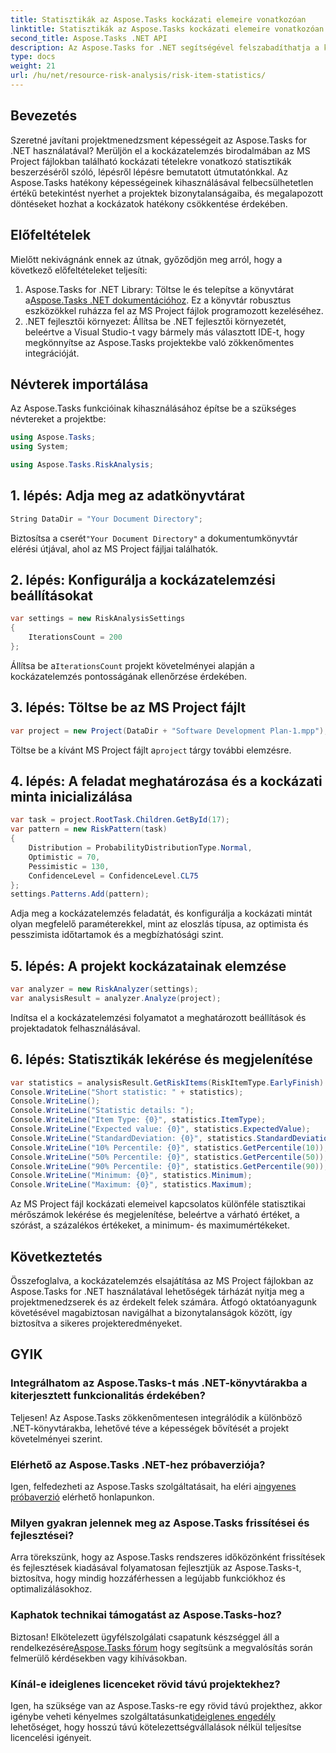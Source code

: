```yaml
---
title: Statisztikák az Aspose.Tasks kockázati elemeire vonatkozóan
linktitle: Statisztikák az Aspose.Tasks kockázati elemeire vonatkozóan
second_title: Aspose.Tasks .NET API
description: Az Aspose.Tasks for .NET segítségével felszabadíthatja a kockázatelemzés erejét az MS Project fájlokban. Szerezzen betekintést, mérsékelje a bizonytalanságot, és könnyítse meg a projekt sikerét.
type: docs
weight: 21
url: /hu/net/resource-risk-analysis/risk-item-statistics/
---
```

## Bevezetés
Szeretné javítani projektmenedzsment képességeit az Aspose.Tasks for .NET használatával? Merüljön el a kockázatelemzés birodalmában az MS Project fájlokban található kockázati tételekre vonatkozó statisztikák beszerzéséről szóló, lépésről lépésre bemutatott útmutatónkkal. Az Aspose.Tasks hatékony képességeinek kihasználásával felbecsülhetetlen értékű betekintést nyerhet a projektek bizonytalanságaiba, és megalapozott döntéseket hozhat a kockázatok hatékony csökkentése érdekében.
## Előfeltételek
Mielőtt nekivágnánk ennek az útnak, győződjön meg arról, hogy a következő előfeltételeket teljesíti:
1.  Aspose.Tasks for .NET Library: Töltse le és telepítse a könyvtárat a[Aspose.Tasks .NET dokumentációhoz](https://reference.aspose.com/tasks/net/). Ez a könyvtár robusztus eszközökkel ruházza fel az MS Project fájlok programozott kezeléséhez.
2. .NET fejlesztői környezet: Állítsa be .NET fejlesztői környezetét, beleértve a Visual Studio-t vagy bármely más választott IDE-t, hogy megkönnyítse az Aspose.Tasks projektekbe való zökkenőmentes integrációját.

## Névterek importálása
Az Aspose.Tasks funkcióinak kihasználásához építse be a szükséges névtereket a projektbe:
```csharp
using Aspose.Tasks;
using System;

using Aspose.Tasks.RiskAnalysis;
```

## 1. lépés: Adja meg az adatkönyvtárat
```csharp
String DataDir = "Your Document Directory";
```
 Biztosítsa a cserét`"Your Document Directory"` a dokumentumkönyvtár elérési útjával, ahol az MS Project fájljai találhatók.
## 2. lépés: Konfigurálja a kockázatelemzési beállításokat
```csharp
var settings = new RiskAnalysisSettings
{
    IterationsCount = 200
};
```
 Állítsa be a`IterationsCount` projekt követelményei alapján a kockázatelemzés pontosságának ellenőrzése érdekében.
## 3. lépés: Töltse be az MS Project fájlt
```csharp
var project = new Project(DataDir + "Software Development Plan-1.mpp");
```
 Töltse be a kívánt MS Project fájlt a`project` tárgy további elemzésre.
## 4. lépés: A feladat meghatározása és a kockázati minta inicializálása
```csharp
var task = project.RootTask.Children.GetById(17);
var pattern = new RiskPattern(task)
{
    Distribution = ProbabilityDistributionType.Normal,
    Optimistic = 70,
    Pessimistic = 130,
    ConfidenceLevel = ConfidenceLevel.CL75
};
settings.Patterns.Add(pattern);
```
Adja meg a kockázatelemzés feladatát, és konfigurálja a kockázati mintát olyan megfelelő paraméterekkel, mint az eloszlás típusa, az optimista és pesszimista időtartamok és a megbízhatósági szint.
## 5. lépés: A projekt kockázatainak elemzése
```csharp
var analyzer = new RiskAnalyzer(settings);
var analysisResult = analyzer.Analyze(project);
```
Indítsa el a kockázatelemzési folyamatot a meghatározott beállítások és projektadatok felhasználásával.
## 6. lépés: Statisztikák lekérése és megjelenítése
```csharp
var statistics = analysisResult.GetRiskItems(RiskItemType.EarlyFinish).Get(project.RootTask);
Console.WriteLine("Short statistic: " + statistics);
Console.WriteLine();
Console.WriteLine("Statistic details: ");
Console.WriteLine("Item Type: {0}", statistics.ItemType);
Console.WriteLine("Expected value: {0}", statistics.ExpectedValue);
Console.WriteLine("StandardDeviation: {0}", statistics.StandardDeviation);
Console.WriteLine("10% Percentile: {0}", statistics.GetPercentile(10));
Console.WriteLine("50% Percentile: {0}", statistics.GetPercentile(50));
Console.WriteLine("90% Percentile: {0}", statistics.GetPercentile(90));
Console.WriteLine("Minimum: {0}", statistics.Minimum);
Console.WriteLine("Maximum: {0}", statistics.Maximum);
```
Az MS Project fájl kockázati elemeivel kapcsolatos különféle statisztikai mérőszámok lekérése és megjelenítése, beleértve a várható értéket, a szórást, a százalékos értékeket, a minimum- és maximumértékeket.

## Következtetés
Összefoglalva, a kockázatelemzés elsajátítása az MS Project fájlokban az Aspose.Tasks for .NET használatával lehetőségek tárházát nyitja meg a projektmenedzserek és az érdekelt felek számára. Átfogó oktatóanyagunk követésével magabiztosan navigálhat a bizonytalanságok között, így biztosítva a sikeres projekteredményeket.
## GYIK
### Integrálhatom az Aspose.Tasks-t más .NET-könyvtárakba a kiterjesztett funkcionalitás érdekében?
Teljesen! Az Aspose.Tasks zökkenőmentesen integrálódik a különböző .NET-könyvtárakba, lehetővé téve a képességek bővítését a projekt követelményei szerint.
### Elérhető az Aspose.Tasks .NET-hez próbaverziója?
 Igen, felfedezheti az Aspose.Tasks szolgáltatásait, ha eléri a[ingyenes próbaverzió](https://releases.aspose.com/) elérhető honlapunkon.
### Milyen gyakran jelennek meg az Aspose.Tasks frissítései és fejlesztései?
Arra törekszünk, hogy az Aspose.Tasks rendszeres időközönként frissítések és fejlesztések kiadásával folyamatosan fejlesztjük az Aspose.Tasks-t, biztosítva, hogy mindig hozzáférhessen a legújabb funkciókhoz és optimalizálásokhoz.
### Kaphatok technikai támogatást az Aspose.Tasks-hoz?
Biztosan! Elkötelezett ügyfélszolgálati csapatunk készséggel áll a rendelkezésére[Aspose.Tasks fórum](https://forum.aspose.com/c/tasks/15) hogy segítsünk a megvalósítás során felmerülő kérdésekben vagy kihívásokban.
### Kínál-e ideiglenes licenceket rövid távú projektekhez?
 Igen, ha szüksége van az Aspose.Tasks-re egy rövid távú projekthez, akkor igénybe veheti kényelmes szolgáltatásunkat[ideiglenes engedély](https://purchase.aspose.com/temporary-license/) lehetőséget, hogy hosszú távú kötelezettségvállalások nélkül teljesítse licencelési igényeit.